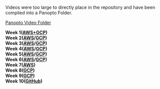 Videos were too large to directly place in the repository and have been compiled into a Panopto Folder. 

[Panopto Video Folder](https://northwestern.hosted.panopto.com/Panopto/Pages/Sessions/List.aspx?folderID=2860cad0-d575-4c5b-a47d-b2f10135cf77)

**Week 1([AWS+GCP](https://northwestern.hosted.panopto.com/Panopto/Pages/Viewer.aspx?id=e4bc090a-98be-4955-8af0-b2b30122e949))**  
**Week 2([AWS](https://northwestern.hosted.panopto.com/Panopto/Pages/Viewer.aspx?id=ec16dc77-6d7a-416f-a5a5-b2b900f35bb9)/[GCP](https://northwestern.hosted.panopto.com/Panopto/Pages/Viewer.aspx?id=db7a8017-d8fd-4eaf-a929-b2b901179007))**  
**Week 3([AWS](https://northwestern.hosted.panopto.com/Panopto/Pages/Viewer.aspx?id=7e28780e-c6f2-436a-8f8e-b2c0014a62df)/[GCP](https://northwestern.hosted.panopto.com/Panopto/Pages/Viewer.aspx?id=6a37326f-54a9-4c0f-98f7-b2c10012c2e6))**  
**Week 4([AWS](https://northwestern.hosted.panopto.com/Panopto/Pages/Viewer.aspx?id=a1f0eee3-de03-49d1-9a43-b2c80145955b)/[GCP](https://northwestern.hosted.panopto.com/Panopto/Pages/Viewer.aspx?id=d7902d69-cbe3-4fe6-8691-b2c900f3a7ea))**  
**Week 5([AWS](https://northwestern.hosted.panopto.com/Panopto/Pages/Viewer.aspx?id=10af0cf8-ce30-4ebc-aded-b2f200fef930)/[GCP](https://northwestern.hosted.panopto.com/Panopto/Pages/Viewer.aspx?id=599b5225-95ca-4dd6-af0f-b2f200fefee6))**  
**Week 6([AWS](https://northwestern.hosted.panopto.com/Panopto/Pages/Viewer.aspx?id=b29ee12f-f887-4bd6-bd10-b2d70151c24c)/[GCP](https://northwestern.hosted.panopto.com/Panopto/Pages/Viewer.aspx?id=d5f11173-e0ca-49f5-8508-b2d80012a18a))**  
**Week 7([AWS](https://northwestern.hosted.panopto.com/Panopto/Pages/Viewer.aspx?id=3c689d77-99fd-48b6-b229-b2dc012b0da5))**  
**Week 8([GCP](https://northwestern.hosted.panopto.com/Panopto/Pages/Viewer.aspx?id=80377266-94f8-4a0d-a7e2-b2e40146ac52))**  
**Week 9([GCP](https://northwestern.hosted.panopto.com/Panopto/Pages/Viewer.aspx?id=ef5ed547-1c1e-48ea-8d29-b2ed0048be0f))**  
**Week 10([GitHub](https://northwestern.hosted.panopto.com/Panopto/Pages/Viewer.aspx?id=e1cd0322-87d7-498f-8c28-b2f1017296dd))**


